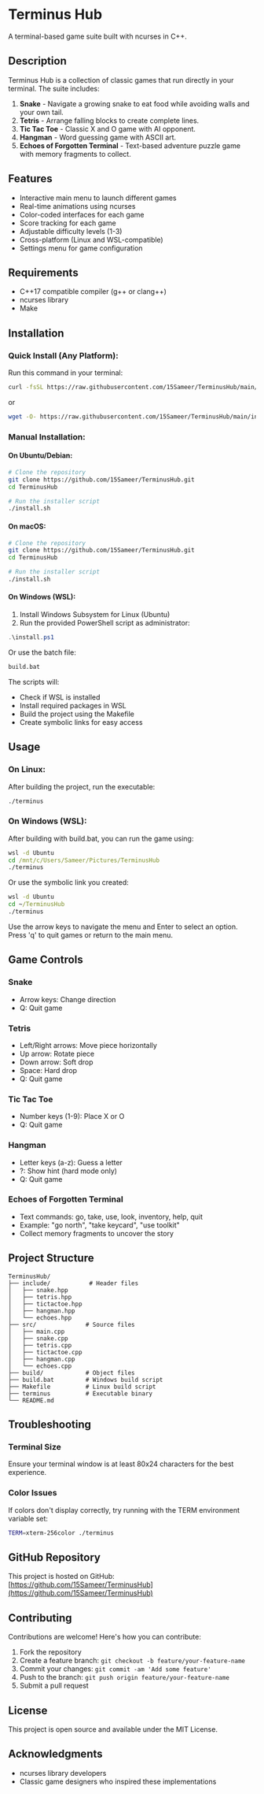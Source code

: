 # Terminus Hub

A terminal-based game suite built with ncurses in C++.

## Description

Terminus Hub is a collection of classic games that run directly in your terminal. The suite includes:

1. **Snake** - Navigate a growing snake to eat food while avoiding walls and your own tail.
2. **Tetris** - Arrange falling blocks to create complete lines.
3. **Tic Tac Toe** - Classic X and O game with AI opponent.
4. **Hangman** - Word guessing game with ASCII art.
5. **Echoes of Forgotten Terminal** - Text-based adventure puzzle game with memory fragments to collect.

## Features

- Interactive main menu to launch different games
- Real-time animations using ncurses
- Color-coded interfaces for each game
- Score tracking for each game
- Adjustable difficulty levels (1-3)
- Cross-platform (Linux and WSL-compatible)
- Settings menu for game configuration

## Requirements

- C++17 compatible compiler (g++ or clang++)
- ncurses library
- Make

## Installation

### Quick Install (Any Platform):

Run this command in your terminal:

```bash
curl -fsSL https://raw.githubusercontent.com/15Sameer/TerminusHub/main/install-remote.sh | bash
```

or

```bash
wget -O- https://raw.githubusercontent.com/15Sameer/TerminusHub/main/install-remote.sh | bash
```

### Manual Installation:

#### On Ubuntu/Debian:

```bash
# Clone the repository
git clone https://github.com/15Sameer/TerminusHub.git
cd TerminusHub

# Run the installer script
./install.sh
```

#### On macOS:

```bash
# Clone the repository
git clone https://github.com/15Sameer/TerminusHub.git
cd TerminusHub

# Run the installer script
./install.sh
```

#### On Windows (WSL):

1. Install Windows Subsystem for Linux (Ubuntu)
2. Run the provided PowerShell script as administrator:

```powershell
.\install.ps1
```

Or use the batch file:

```cmd
build.bat
```

The scripts will:
- Check if WSL is installed
- Install required packages in WSL
- Build the project using the Makefile
- Create symbolic links for easy access

## Usage

### On Linux:

After building the project, run the executable:

```bash
./terminus
```

### On Windows (WSL):

After building with build.bat, you can run the game using:

```cmd
wsl -d Ubuntu
cd /mnt/c/Users/Sameer/Pictures/TerminusHub
./terminus
```

Or use the symbolic link you created:

```cmd
wsl -d Ubuntu
cd ~/TerminusHub
./terminus
```

Use the arrow keys to navigate the menu and Enter to select an option. Press 'q' to quit games or return to the main menu.

## Game Controls

### Snake
- Arrow keys: Change direction
- Q: Quit game

### Tetris
- Left/Right arrows: Move piece horizontally
- Up arrow: Rotate piece
- Down arrow: Soft drop
- Space: Hard drop
- Q: Quit game

### Tic Tac Toe
- Number keys (1-9): Place X or O
- Q: Quit game

### Hangman
- Letter keys (a-z): Guess a letter
- ?: Show hint (hard mode only)
- Q: Quit game

### Echoes of Forgotten Terminal
- Text commands: go, take, use, look, inventory, help, quit
- Example: "go north", "take keycard", "use toolkit"
- Collect memory fragments to uncover the story

## Project Structure

```
TerminusHub/
├── include/           # Header files
│   ├── snake.hpp
│   ├── tetris.hpp
│   ├── tictactoe.hpp
│   ├── hangman.hpp
│   └── echoes.hpp
├── src/              # Source files
│   ├── main.cpp
│   ├── snake.cpp
│   ├── tetris.cpp
│   ├── tictactoe.cpp
│   ├── hangman.cpp
│   └── echoes.cpp
├── build/            # Object files
├── build.bat         # Windows build script
├── Makefile          # Linux build script
├── terminus          # Executable binary
└── README.md
```

## Troubleshooting

### Terminal Size
Ensure your terminal window is at least 80x24 characters for the best experience.

### Color Issues
If colors don't display correctly, try running with the TERM environment variable set:
```bash
TERM=xterm-256color ./terminus
```

## GitHub Repository

This project is hosted on GitHub: [https://github.com/15Sameer/TerminusHub](https://github.com/15Sameer/TerminusHub)

## Contributing

Contributions are welcome! Here's how you can contribute:

1. Fork the repository
2. Create a feature branch: `git checkout -b feature/your-feature-name`
3. Commit your changes: `git commit -am 'Add some feature'`
4. Push to the branch: `git push origin feature/your-feature-name`
5. Submit a pull request

## License

This project is open source and available under the MIT License.

## Acknowledgments

- ncurses library developers
- Classic game designers who inspired these implementations